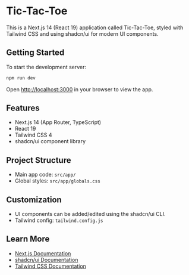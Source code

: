
# Tic-Tac-Toe

This is a Next.js 14 (React 19) application called Tic-Tac-Toe, styled with Tailwind CSS and using shadcn/ui for modern UI components.

## Getting Started

To start the development server:

```bash
npm run dev
```

Open [http://localhost:3000](http://localhost:3000) in your browser to view the app.

## Features
- Next.js 14 (App Router, TypeScript)
- React 19
- Tailwind CSS 4
- shadcn/ui component library

## Project Structure
- Main app code: `src/app/`
- Global styles: `src/app/globals.css`

## Customization
- UI components can be added/edited using the shadcn/ui CLI.
- Tailwind config: `tailwind.config.js`

## Learn More
- [Next.js Documentation](https://nextjs.org/docs)
- [shadcn/ui Documentation](https://ui.shadcn.com/)
- [Tailwind CSS Documentation](https://tailwindcss.com/docs)
